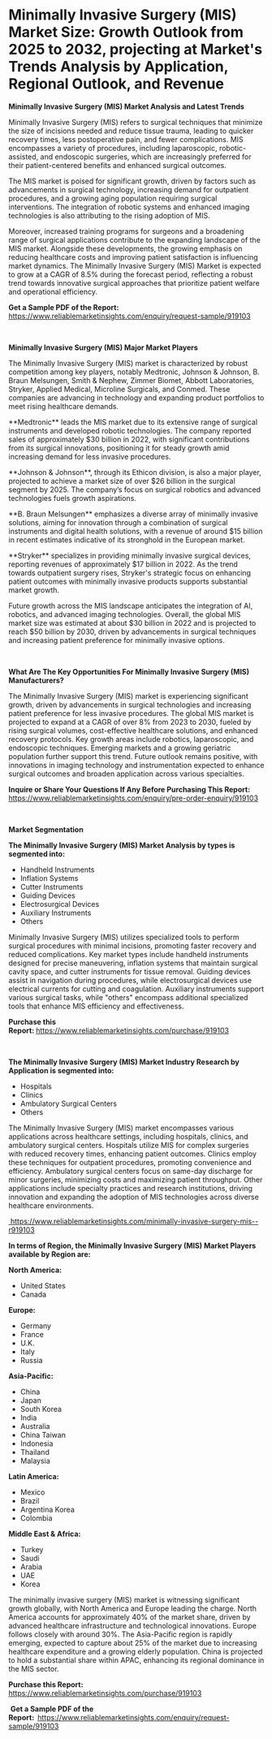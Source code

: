 <p><h1>Minimally Invasive Surgery (MIS) Market Size: Growth Outlook from 2025 to 2032, projecting at Market's Trends Analysis by Application, Regional Outlook, and Revenue</h1></p><p><strong>Minimally Invasive Surgery (MIS) Market Analysis and Latest Trends</strong></p>
<p><p>Minimally Invasive Surgery (MIS) refers to surgical techniques that minimize the size of incisions needed and reduce tissue trauma, leading to quicker recovery times, less postoperative pain, and fewer complications. MIS encompasses a variety of procedures, including laparoscopic, robotic-assisted, and endoscopic surgeries, which are increasingly preferred for their patient-centered benefits and enhanced surgical outcomes.</p><p>The MIS market is poised for significant growth, driven by factors such as advancements in surgical technology, increasing demand for outpatient procedures, and a growing aging population requiring surgical interventions. The integration of robotic systems and enhanced imaging technologies is also attributing to the rising adoption of MIS. </p><p>Moreover, increased training programs for surgeons and a broadening range of surgical applications contribute to the expanding landscape of the MIS market. Alongside these developments, the growing emphasis on reducing healthcare costs and improving patient satisfaction is influencing market dynamics. The Minimally Invasive Surgery (MIS) Market is expected to grow at a CAGR of 8.5% during the forecast period, reflecting a robust trend towards innovative surgical approaches that prioritize patient welfare and operational efficiency.</p></p>
<p><strong>Get a Sample PDF of the Report:&nbsp;</strong> <a href="https://www.reliablemarketinsights.com/enquiry/request-sample/919103?utm_campaign=3291&utm_medium=2&utm_source=Github&utm_content=ia&utm_term=13042025&utm_id=minimally-invasive-surgery-mis">https://www.reliablemarketinsights.com/enquiry/request-sample/919103</a></p>
<p>&nbsp;</p>
<p><strong>Minimally Invasive Surgery (MIS) Major Market Players</strong></p>
<p><p>The Minimally Invasive Surgery (MIS) market is characterized by robust competition among key players, notably Medtronic, Johnson & Johnson, B. Braun Melsungen, Smith & Nephew, Zimmer Biomet, Abbott Laboratories, Stryker, Applied Medical, Microline Surgicals, and Conmed. These companies are advancing in technology and expanding product portfolios to meet rising healthcare demands.</p><p>**Medtronic** leads the MIS market due to its extensive range of surgical instruments and developed robotic technologies. The company reported sales of approximately $30 billion in 2022, with significant contributions from its surgical innovations, positioning it for steady growth amid increasing demand for less invasive procedures.</p><p>**Johnson & Johnson**, through its Ethicon division, is also a major player, projected to achieve a market size of over $26 billion in the surgical segment by 2025. The company’s focus on surgical robotics and advanced technologies fuels growth aspirations.</p><p>**B. Braun Melsungen** emphasizes a diverse array of minimally invasive solutions, aiming for innovation through a combination of surgical instruments and digital health solutions, with a revenue of around $15 billion in recent estimates indicative of its stronghold in the European market.</p><p>**Stryker** specializes in providing minimally invasive surgical devices, reporting revenues of approximately $17 billion in 2022. As the trend towards outpatient surgery rises, Stryker's strategic focus on enhancing patient outcomes with minimally invasive products supports substantial market growth.</p><p>Future growth across the MIS landscape anticipates the integration of AI, robotics, and advanced imaging technologies. Overall, the global MIS market size was estimated at about $30 billion in 2022 and is projected to reach $50 billion by 2030, driven by advancements in surgical techniques and increasing patient preference for minimally invasive options.</p></p>
<p>&nbsp;</p>
<p><strong>What Are The Key Opportunities For Minimally Invasive Surgery (MIS) Manufacturers?</strong></p>
<p><p>The Minimally Invasive Surgery (MIS) market is experiencing significant growth, driven by advancements in surgical technologies and increasing patient preference for less invasive procedures. The global MIS market is projected to expand at a CAGR of over 8% from 2023 to 2030, fueled by rising surgical volumes, cost-effective healthcare solutions, and enhanced recovery protocols. Key growth areas include robotics, laparoscopic, and endoscopic techniques. Emerging markets and a growing geriatric population further support this trend. Future outlook remains positive, with innovations in imaging technology and instrumentation expected to enhance surgical outcomes and broaden application across various specialties.</p></p>
<p><strong>Inquire or Share Your Questions If Any Before Purchasing This Report:</strong> <a href="https://www.reliablemarketinsights.com/enquiry/pre-order-enquiry/919103?utm_campaign=3291&utm_medium=2&utm_source=Github&utm_content=ia&utm_term=13042025&utm_id=minimally-invasive-surgery-mis">https://www.reliablemarketinsights.com/enquiry/pre-order-enquiry/919103</a></p>
<p>&nbsp;</p>
<p><strong>Market Segmentation</strong></p>
<p><strong>The Minimally Invasive Surgery (MIS) Market Analysis by types is segmented into:</strong></p>
<p><ul><li>Handheld Instruments</li><li>Inflation Systems</li><li>Cutter Instruments</li><li>Guiding Devices</li><li>Electrosurgical Devices</li><li>Auxiliary Instruments</li><li>Others</li></ul></p>
<p><p>Minimally Invasive Surgery (MIS) utilizes specialized tools to perform surgical procedures with minimal incisions, promoting faster recovery and reduced complications. Key market types include handheld instruments designed for precise maneuvering, inflation systems that maintain surgical cavity space, and cutter instruments for tissue removal. Guiding devices assist in navigation during procedures, while electrosurgical devices use electrical currents for cutting and coagulation. Auxiliary instruments support various surgical tasks, while "others" encompass additional specialized tools that enhance MIS efficiency and effectiveness.</p></p>
<p><strong>Purchase this Report:&nbsp;</strong><a href="https://www.reliablemarketinsights.com/purchase/919103?utm_campaign=3291&utm_medium=2&utm_source=Github&utm_content=ia&utm_term=13042025&utm_id=minimally-invasive-surgery-mis">https://www.reliablemarketinsights.com/purchase/919103</a></p>
<p>&nbsp;</p>
<p><strong>The Minimally Invasive Surgery (MIS) Market Industry Research by Application is segmented into:</strong></p>
<p><ul><li>Hospitals</li><li>Clinics</li><li>Ambulatory Surgical Centers</li><li>Others</li></ul></p>
<p><p>The Minimally Invasive Surgery (MIS) market encompasses various applications across healthcare settings, including hospitals, clinics, and ambulatory surgical centers. Hospitals utilize MIS for complex surgeries with reduced recovery times, enhancing patient outcomes. Clinics employ these techniques for outpatient procedures, promoting convenience and efficiency. Ambulatory surgical centers focus on same-day discharge for minor surgeries, minimizing costs and maximizing patient throughput. Other applications include specialty practices and research institutions, driving innovation and expanding the adoption of MIS technologies across diverse healthcare environments.</p></p>
<p><a href="https://www.reliablemarketinsights.com/minimally-invasive-surgery-mis--r919103?utm_campaign=3291&utm_medium=2&utm_source=Github&utm_content=ia&utm_term=13042025&utm_id=minimally-invasive-surgery-mis">&nbsp;https://www.reliablemarketinsights.com/minimally-invasive-surgery-mis--r919103</a></p>
<p><strong>In terms of Region, the Minimally Invasive Surgery (MIS) Market Players available by Region are:</strong></p>
<p>
    <p> <strong> North America: </strong>
        <ul>
            <li>United States</li>
            <li>Canada</li>
        </ul>
        </p> 
    <p> <strong> Europe: </strong>
        <ul>
            <li>Germany</li>
            <li>France</li>
            <li>U.K.</li>
            <li>Italy</li>
            <li>Russia</li>
        </ul>
        </p> 
    <p> <strong> Asia-Pacific: </strong>
        <ul>
            <li>China</li>
            <li>Japan</li>
            <li>South Korea</li>
            <li>India</li>
            <li>Australia</li>
            <li>China Taiwan</li>
            <li>Indonesia</li>
            <li>Thailand</li>
            <li>Malaysia</li>
        </ul>
        </p> 
    <p> <strong> Latin America: </strong>
        <ul>
            <li>Mexico</li>
            <li>Brazil</li>
            <li>Argentina Korea</li>
            <li>Colombia</li>
        </ul>
        </p> 
    <p> <strong> Middle East & Africa: </strong>
        <ul>
            <li>Turkey</li>
            <li>Saudi</li>
            <li>Arabia</li>
            <li>UAE</li>
            <li>Korea</li>
        </ul>
    </p>
    </p>
<p><p>The minimally invasive surgery (MIS) market is witnessing significant growth globally, with North America and Europe leading the charge. North America accounts for approximately 40% of the market share, driven by advanced healthcare infrastructure and technological innovations. Europe follows closely with around 30%. The Asia-Pacific region is rapidly emerging, expected to capture about 25% of the market due to increasing healthcare expenditure and a growing elderly population. China is projected to hold a substantial share within APAC, enhancing its regional dominance in the MIS sector.</p></p>
<p><strong>Purchase this Report: </strong><a href="https://www.reliablemarketinsights.com/purchase/919103?utm_campaign=3291&utm_medium=2&utm_source=Github&utm_content=ia&utm_term=13042025&utm_id=minimally-invasive-surgery-mis">https://www.reliablemarketinsights.com/purchase/919103</a></p>
<p>&nbsp;<strong>Get a Sample PDF of the Report:&nbsp;&nbsp;</strong><a href="https://www.reliablemarketinsights.com/enquiry/request-sample/919103?utm_campaign=3291&utm_medium=2&utm_source=Github&utm_content=ia&utm_term=13042025&utm_id=minimally-invasive-surgery-mis">https://www.reliablemarketinsights.com/enquiry/request-sample/919103</a></p>
<p><strong></strong></p>
<p><p></p><p></p><p></p></p>